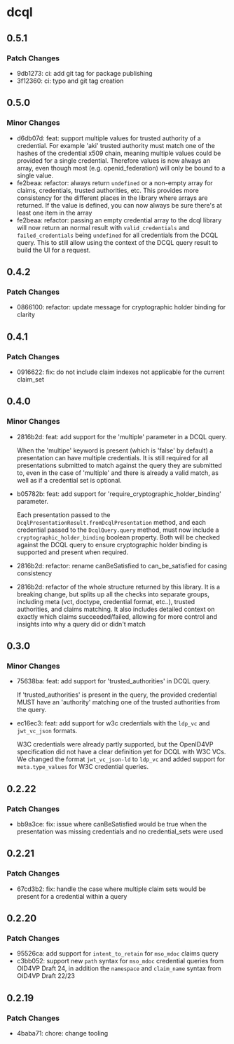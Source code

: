 # dcql

## 0.5.1
### Patch Changes

- 9db1273: ci: add git tag for package publishing
- 3f12360: ci: typo and git tag creation

## 0.5.0

### Minor Changes

- d6db07d: feat: support multiple values for trusted authority of a credential. For example 'aki' trusted authority must match one of the hashes of the credential x509 chain, meaning multiple values could be provided for a single credential. Therefore values is now always an array, even though most (e.g. openid_federation) will only be bound to a single value.
- fe2beaa: refactor: always return `undefined` or a non-empty array for claims, credentials, trusted authorities, etc. This provides more consistency for the different places in the library where arrays are returned. If the value is defined, you can now always be sure there's at least one item in the array
- fe2beaa: refactor: passing an empty credential array to the dcql library will now return an normal result with `valid_credentials` and `failed_credentials` being `undefined` for all credentials from the DCQL query. This to still allow using the context of the DCQL query result to build the UI for a request.

## 0.4.2

### Patch Changes

- 0866100: refactor: update message for cryptographic holder binding for clarity

## 0.4.1

### Patch Changes

- 0916622: fix: do not include claim indexes not applicable for the current claim_set

## 0.4.0

### Minor Changes

- 2816b2d: feat: add support for the 'multiple' parameter in a DCQL query.

  When the 'multipe' keyword is present (which is 'false' by default) a presentation can have multiple credentials.
  It is still required for all presentations submitted to match against the query they are submitted to, even in the case
  of 'multiple' and there is already a valid match, as well as if a credential set is optional.

- b05782b: feat: add support for 'require_cryptographic_holder_binding' parameter.

  Each presentation passed to the `DcqlPresentationResult.fromDcqlPresentation` method, and each credential passed to the `DcqlQuery.query` method, must now include a `cryptographic_holder_binding` boolean property. Both will be checked against the DCQL query to ensure cryptographic holder binding is supported and present when required.

- 2816b2d: refactor: rename canBeSatisfied to can_be_satisfied for casing consistency
- 2816b2d: refactor of the whole structure returned by this library. It is a breaking change, but splits up all the checks into separate groups, including meta (vct, doctype, credential format, etc..), trusted authorities, and claims matching. It also includes detailed context on exactly which claims succeeded/failed, allowing for more control and insights into why a query did or didn't match

## 0.3.0

### Minor Changes

- 75638ba: feat: add support for 'trusted_authorities' in DCQL query.

  If 'trusted_authorities' is present in the query, the provided credential MUST have an 'authority' matching one of
  the trusted authorities from the query.

- ec16ec3: feat: add support for w3c credentials with the `ldp_vc` and `jwt_vc_json` formats.

  W3C credentials were already partly supported, but the OpenID4VP specification did not have a clear
  definition yet for DCQL with W3C VCs. We changed the format `jwt_vc_json-ld` to `ldp_vc` and added support
  for `meta.type_values` for W3C credential queries.

## 0.2.22

### Patch Changes

- bb9a3ce: fix: issue where canBeSatisfied would be true when the presentation was missing credentials and no credential_sets were used

## 0.2.21

### Patch Changes

- 67cd3b2: fix: handle the case where multiple claim sets would be present for a credential within a query

## 0.2.20

### Patch Changes

- 95526ca: add support for `intent_to_retain` for `mso_mdoc` claims query
- c3bb052: support new `path` syntax for `mso_mdoc` credential queries from OID4VP Draft 24, in addition the `namespace` and `claim_name` syntax from OID4VP Draft 22/23

## 0.2.19

### Patch Changes

- 4baba71: chore: change tooling
